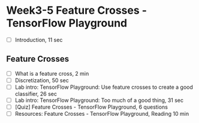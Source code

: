 # Week3-5 Feature Crosses - TensorFlow Playground

- [ ] Introduction, 11 sec

## Feature Crosses

- [ ] What is a feature cross, 2 min
- [ ] Discretization, 50 sec
- [ ] Lab intro: TensorFlow Playground: Use feature crosses to create a good classifier, 26 sec
- [ ] Lab intro: TensorFlow Playground: Too much of a good thing, 31 sec
- [ ] [Quiz] Feature Crosses - TensorFlow Playground, 6 questions
- [ ] Resources: Feature Crosses - TensorFlow Playground, Reading 10 min